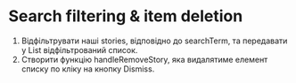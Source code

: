 # Search filtering & item deletion
1. Відфільтрувати наші stories, відповідно до searchTerm, та передавати у List відфільтрований список.
2. Створити функцію handleRemoveStory, яка видалятиме елемент списку по кліку на кнопку Dismiss.